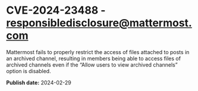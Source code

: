 # CVE-2024-23488 - responsibledisclosure@mattermost.com

Mattermost fails to properly restrict the access of files attached to posts in an archived channel, resulting in members being able to access files of archived channels even if the “Allow users to view archived channels” option is disabled.



**Publish date:** 2024-02-29
